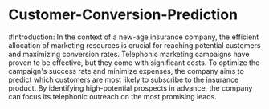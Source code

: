 # Customer-Conversion-Prediction

#Introduction:
In the context of a new-age insurance company, the efficient allocation of marketing resources is crucial for reaching potential customers and maximizing conversion rates. Telephonic marketing campaigns have proven to be effective, but they come with significant costs. To optimize the campaign's success rate and minimize expenses, the company aims to predict which customers are most likely to subscribe to the insurance product. By identifying high-potential prospects in advance, the company can focus its telephonic outreach on the most promising leads.
